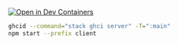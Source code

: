 [![Open in Dev Containers](https://img.shields.io/static/v1?label=Dev%20Containers&message=Open&color=blue&logo=visualstudiocode)](https://vscode.dev/redirect?url=vscode://ms-vscode-remote.remote-containers/cloneInVolume?url=https://github.com/dadadadev/haskell-react-web-app)

```sh
ghcid --command="stack ghci server" -T=":main"
npm start --prefix client
```